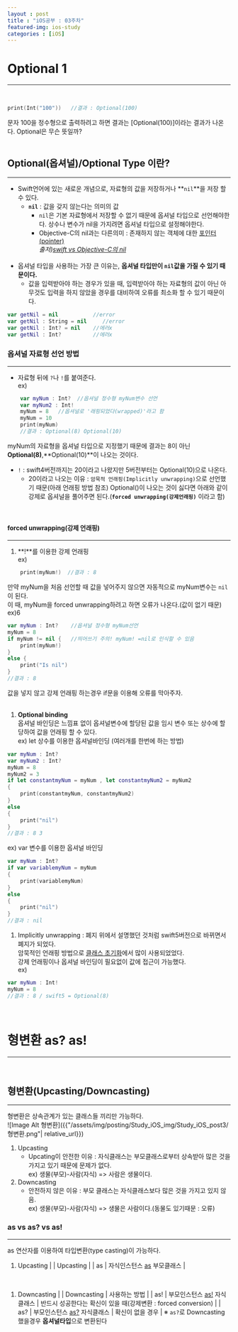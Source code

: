 ```yaml
---
layout : post
title : "iOS공부 : 03주차"
featured-img: ios-study
categories : [iOS]
---
```


# Optional 1
---
<br>

```swift
print(Int("100"))   //결과 : Optional(100)
```
문자 100을 정수형으로 출력하려고 하면 결과는 [Optional(100)]이라는 결과가 나온다.  Optional은 무슨 뜻일까?  
<br>

## Optional(옵셔널)/Optional Type 이란?
---
* Swift언어에 있는 새로운 개념으로, 자료형의 값을 저장하거나 **`nil`**을 저장 할 수 있다.  
    * **`nil`** : 값을 갖지 않는다는 의미의 값
        * `nil`은 기본 자료형에서 저장할 수 없기 때문에 옵셔널 타입으로 선언해야한다. 상수나 변수가 nil을 가지려면 옵셔널 타입으로 설정해야한다.  
        * Objective-C의 nil과는 다른의미 : 존재하지 않는 객체에 대한 <u>포인터(pointer)</u>  
        *출저)[swift vs Objective-C의 nil](https://you9010.tistory.com/232)*
    <br>   
* 옵셔널 타입을 사용하는 가장 큰 이유는, **옵셔널 타입만이 `nil`값을 가질 수 있기 때문이다.**  
    * 값을 입력받아야 하는 경우가 있을 때, 입력받아야 하는 자료형의 값이 아닌 아무것도 입력을 하지 않았을 경우를 대비하여 오류를 최소화 할 수 있기 때문이다.  

 ```swift
 var getNil = nil           //error
 var getNil : String = nil     //error
 var getNil : Int? = nil    //에러x
 var getNil : Int?          //에러x
 ```     

### 옵셔널 자료형 선언 방법
---
* 자료형 뒤에 `?`나 `!`를 붙여준다.  
ex)  
```swift
    var myNum : Int?  //옵셔널 정수형 myNum변수 선언     
    var myNum2 : Int!
    myNum = 8   //옵셔널로 '래핑되었다(wrapped)'라고 함
    myNum = 10
    print(myNum)
    //결과 : Optional(8) Optional(10)
```  
myNum의 자료형을 옵셔널 타입으로 지정했기 때문에 결과는 8이 아닌 **Optional(8)**,**Optional(10)**이 나오는 것이다.  
* `!` : swift4버전까지는 20이라고 나왔지만 5버전부터는 Optional(10)으로 나온다.    
    * 20이라고 나오는 이유 : `암묵적 언래핑(Implicitly unwrapping)`으로 선언했기 때문(아래 언래핑 방법 참조)
Optional()이 나오는 것이 싫다면 아래와 같이 강제로 옵셔널을 풀어주면 된다.(**`forced unwrapping(강제언래핑)`** 이라고 함) 
<br>

#### forced unwrapping(강제 언래핑)
---

1. **!**를 이용한 강제 언래핑  
ex)  
```swift
    print(myNum!)  //결과 : 8
```  
만약 myNum을 처음 선언할 때 값을 넣어주지 않으면 자동적으로 myNum변수는 `nil`이 된다.  
이 때, myNum을 forced unwrapping하려고 하면 오류가 나온다.(값이 없기 때문)  
ex)6
```swift
var myNum : Int?    //옵셔널 정수형 myNum선언
myNum = 8
if myNum != nil {   //띄어쓰기 주의! myNum! =nil로 인식할 수 있음
    print(myNum!)
}
else {
    print("Is nil")
}
//결과 : 8
```  

값을 넣지 않고 강제 언래핑 하는경우 if문을 이용해 오류를 막아주자.  
<br>

1. **Optional binding**  
옵셔널 바인딩은 느낌표 없이 옵셔널변수에 할당된 값을 임시 변수 또는 상수에 할당하여 값을 언래핑 할 수 있다.   
ex)  let 상수를 이용한 옵셔널바인딩 (여러개를 한번에 하는 방법)  
```swift
var myNum : Int?
var myNum2 : Int?
myNum = 8
myNum2 = 3
if let constantmyNum = myNum , let constantmyNum2 = myNum2
{
    print(constantmyNum, constantmyNum2)
}
else
{
    print("nil")
}
//결과 : 8 3
```  
ex) var 변수를 이용한 옵셔널 바인딩
```swift
var myNum : Int?
if var variablemyNum = myNum 
{
    print(variablemyNum)
}
else
{
    print("nil")
}
//결과 : nil
```  
1. Implicitly unwrapping : 폐지
위에서 설명했던 것처럼 swift5버전으로 바뀌면서 폐지가 되었다.  
암묵적인 언래핑 방법으로 <u>클래스 초기화</u>에서 많이 사용되었었다.  
강제 언래핑이나 옵셔널 바인딩이 필요없이 값에 접근이 가능했다.  
ex)
```swift
var myNum : Int!
myNum = 8
//결과 : 8 / swift5 = Optional(8)
```
<br>

# 형변환 as? as!
---
<br>

## 형변환(Upcasting/Downcasting)
---
형변환은 상속관계가 있는 클래스들 끼리만 가능하다.  
 ![Image Alt 형변환]({{"/assets/img/posting/Study_iOS_img/Study_iOS_post3/형변환.png"| relative_url}}) 
1. Upcasting
    * Upcating이 안전한 이유 : 자식클래스는 부모클래스로부터 상속받아 많은 것을 가지고 있기 때문에 문제가 없다.  
    ex) 생물(부모)-사람(자식) => 사람은 생물이다.
1. Downcasting
    * 안전하지 않은 이유 : 부모 클래스는 자식클래스보다 많은 것을 가지고 있지 않음.  
    ex) 생물(부모)-사람(자식) => 생물은 사람이다.(동물도 있기때문 : 오류)

### as vs as? vs as!
---
as 연산자를 이용하여 타입변환(type casting)이 가능하다. 
 
1. Upcasting
    | | Upcasting |
    | as | 자식인스턴스 <u>as</u> 부모클래스 |
<br>

1. Downcasting
    | | Downcasting | 사용하는 방법 |
    | as! | 부모인스턴스 <u>as!</u> 자식클래스 | 반드시 성공한다는 확신이 있을 때(강제변환 : forced conversion) |
    | as? | 부모인스턴스 <u>as?</u> 자식클래스 | 확신이 없을 경우 |
※ `as?`로 Downcasting했을경우 **옵셔널타입**으로 변환된다
 

















